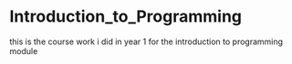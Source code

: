 # Introduction_to_Programming
this is the course work i did in year 1 for the introduction to programming module
